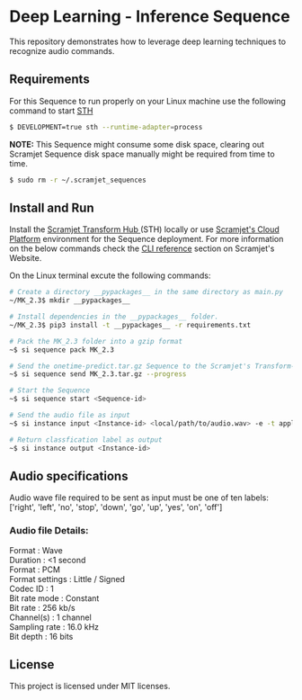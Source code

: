 # Deep Learning - Inference Sequence

This repository demonstrates how to leverage deep learning techniques to recognize audio commands. 


## Requirements

For this Sequence to run properly on your Linux machine use the following command to start <a href="https://docs.scramjet.org/platform/self-hosted-installation/" target="_blank">STH</a>

```bash
$ DEVELOPMENT=true sth --runtime-adapter=process
```
**NOTE:** This Sequence might consume some disk space, clearing out Scramjet Sequence disk space manually might be required from time to time.

```bash
$ sudo rm -r ~/.scramjet_sequences
```

## Install and Run

Install the <a href="https://docs.scramjet.org/platform/self-hosted-installation/" target="_blank">Scramjet Transform Hub </a> (STH) locally or use 
<a href="https://docs.scramjet.org/platform/get-started/" target="_blank">Scramjet's Cloud Platform</a> environment for the Sequence deployment.
For more information on the below commands check the 
<a href="https://docs.scramjet.org/platform/cli-reference/#useful-commands" target="_blank">CLI reference</a> section on Scramjet's Website.

On the Linux terminal excute the following commands:

```bash
# Create a directory __pypackages__ in the same directory as main.py
~/MK_2.3$ mkdir __pypackages__

# Install dependencies in the __pypackages__ folder. 
~/MK_2.3$ pip3 install -t __pypackages__ -r requirements.txt

# Pack the MK_2.3 folder into a gzip format
~$ si sequence pack MK_2.3

# Send the onetime-predict.tar.gz Sequence to the Scramjet's Transform-Hub, with a return <Sequence-id> value
~$ si sequence send MK_2.3.tar.gz --progress

# Start the Sequence
~$ si sequence start <Sequence-id> 

# Send the audio file as input
~$ si instance input <Instance-id> <local/path/to/audio.wav> -e -t application/octet-stream

# Return classfication label as output
~$ si instance output <Instance-id>
```

## Audio specifications

Audio wave file required to be sent as input must be one of ten labels:<br/> ['right', 'left', 'no', 'stop', 'down', 'go', 'up', 'yes', 'on', 'off']

### Audio file Details:

Format : Wave<br/>
Duration : <1 second<br/>
Format : PCM<br/>
Format settings : Little / Signed<br/>
Codec ID : 1<br/>
Bit rate mode : Constant<br/>
Bit rate : 256 kb/s<br/>
Channel(s) : 1 channel<br/>
Sampling rate : 16.0 kHz<br/>
Bit depth : 16 bits<br/>



## License

This project is licensed under MIT licenses. 